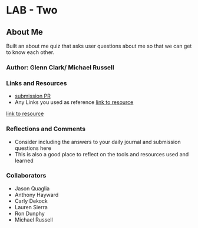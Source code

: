 # LAB - Two

## About Me

Built an about me quiz that asks user questions about me so that we can get to know each other.

### Author: Glenn Clark/ Michael Russell

### Links and Resources

* [submission PR](https://developer.mozilla.org/en-US/docs/Web/JavaScript/Reference/Global_Objects/String/toLowerCase)
* Any Links you used as reference
[link to resource](https://stackoverflow.com/questions/11737266/what-is-default-list-styling-css)

[link to resource](https://learn.shayhowe.com/html-css/positioning-content/)

### Reflections and Comments

* Consider including the answers to your daily journal and submission questions here
* This is also a good place to reflect on the tools and resources used and learned

### Collaborators

* Jason Quaglia
* Anthony Hayward
* Carly Dekock
* Lauren Sierra
* Ron Dunphy
* Michael Russell
